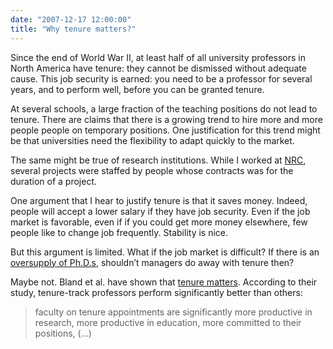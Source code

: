 ```yaml
---
date: "2007-12-17 12:00:00"
title: "Why tenure matters?"
---
```




Since the end of World War II, at least half of all university professors in North America have tenure: they cannot be dismissed without adequate cause. This job security is earned: you need to be a professor for several years, and to perform well, before you can be granted tenure.

At several schools, a large fraction of the teaching positions do not lead to tenure. There are claims that there is a growing trend to hire more and more people people on temporary positions. One justification for this trend might be that universities need the flexibility to adapt quickly to the market.

The same might be true of research institutions. While I worked at [NRC](http://www.nrc-cnrc.gc.ca/index.html), several projects were staffed by people whose contracts was for the duration of a project.

One argument that I hear to justify tenure is that it saves money. Indeed, people will accept a lower salary if they have job security. Even if the job market is favorable, even if if you could get more money elsewhere, few people like to change job frequently. Stability is nice.

But this argument is limited. What if the job market is difficult? If there is an [oversupply of Ph.D.s](/lemire/blog/2004/07/10/a-must-read-paper-in-the-chronicle/), shouldn&rsquo;t managers do away with tenure then?

Maybe not. Bland et al. have shown that [tenure matters](https://muse.jhu.edu/login?auth=0&amp;type=summary&amp;url=/journals/journal_of_higher_education/v077/77.1bland.html). According to their study, tenure-track professors perform significantly better than others:

>  faculty on tenure appointments are significantly more productive in research, more productive in education, more committed to their positions, (&hellip;)


